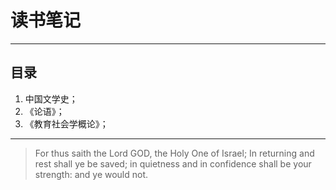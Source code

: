 # 读书笔记
---
## 目录
1. 中国文学史；
2. 《论语》；
3. 《教育社会学概论》；
---
> For thus saith the Lord GOD, the Holy One of Israel; In returning and rest shall ye be saved; in quietness and in confidence shall be your strength: and ye would not.
